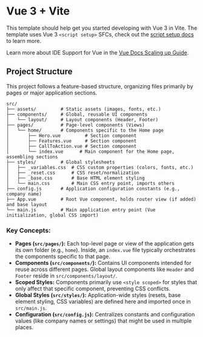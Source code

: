# Vue 3 + Vite

This template should help get you started developing with Vue 3 in Vite. The template uses Vue 3 `<script setup>` SFCs, check out the [script setup docs](https://v3.vuejs.org/api/sfc-script-setup.html#sfc-script-setup) to learn more.

Learn more about IDE Support for Vue in the [Vue Docs Scaling up Guide](https://vuejs.org/guide/scaling-up/tooling.html#ide-support).

## Project Structure

This project follows a feature-based structure, organizing files primarily by pages or major application sections.

```
src/
├── assets/         # Static assets (images, fonts, etc.)
├── components/     # Global, reusable UI components
│   └── layout/     # Layout components (Header, Footer)
├── pages/          # Page-level components (Views)
│   └── home/       # Components specific to the Home page
│       ├── Hero.vue         # Section component
│       ├── Features.vue     # Section component
│       ├── CallToAction.vue # Section component
│       └── index.vue      # Main component for the Home page, assembling sections
├── styles/         # Global stylesheets
│   ├── _variables.css  # CSS custom properties (colors, fonts, etc.)
│   ├── _reset.css      # CSS reset/normalization
│   ├── _base.css       # Base HTML element styling
│   └── main.css        # Main CSS entry point, imports others
├── config.js       # Application configuration constants (e.g., company name)
├── App.vue         # Root Vue component, holds router view (if added) and base layout
└── main.js         # Main application entry point (Vue initialization, global CSS import)
```

### Key Concepts:

*   **Pages (`src/pages/`):** Each top-level page or view of the application gets its own folder (e.g., `home`). Inside, an `index.vue` file typically orchestrates the components specific to that page.
*   **Components (`src/components/`):** Contains UI components intended for reuse across different pages. Global layout components like `Header` and `Footer` reside in `src/components/layout/`.
*   **Scoped Styles:** Components primarily use `<style scoped>` for styles that only affect that specific component, preventing CSS conflicts.
*   **Global Styles (`src/styles/`):** Application-wide styles (resets, base element styling, CSS variables) are defined here and imported once in `src/main.js`.
*   **Configuration (`src/config.js`):** Centralizes constants and configuration values (like company names or settings) that might be used in multiple places.